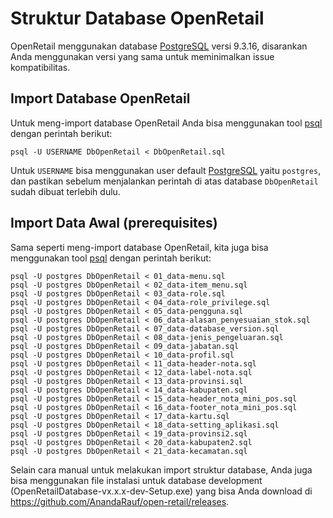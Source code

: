Struktur Database OpenRetail
==============================================

OpenRetail menggunakan database [PostgreSQL](https://www.postgresql.org/) versi 9.3.16, disarankan Anda menggunakan versi yang sama untuk meminimalkan issue kompatibilitas.

Import Database OpenRetail
-----------------------------------------------
Untuk meng-import database OpenRetail Anda bisa menggunakan tool [psql](https://www.postgresql.org/docs/9.2/static/app-psql.html) dengan perintah berikut: 

```
psql -U USERNAME DbOpenRetail < DbOpenRetail.sql
```

Untuk `USERNAME` bisa menggunakan user default [PostgreSQL](https://www.postgresql.org/) yaitu `postgres`, dan pastikan sebelum menjalankan perintah di atas database `DbOpenRetail` sudah dibuat terlebih dulu.

Import Data Awal (prerequisites)
-----------------------------------------------
Sama seperti meng-import database OpenRetail, kita juga bisa menggunakan tool [psql](https://www.postgresql.org/docs/9.2/static/app-psql.html) dengan perintah berikut: 

```
psql -U postgres DbOpenRetail < 01_data-menu.sql
psql -U postgres DbOpenRetail < 02_data-item_menu.sql
psql -U postgres DbOpenRetail < 03_data-role.sql
psql -U postgres DbOpenRetail < 04_data-role_privilege.sql
psql -U postgres DbOpenRetail < 05_data-pengguna.sql
psql -U postgres DbOpenRetail < 06_data-alasan_penyesuaian_stok.sql
psql -U postgres DbOpenRetail < 07_data-database_version.sql
psql -U postgres DbOpenRetail < 08_data-jenis_pengeluaran.sql
psql -U postgres DbOpenRetail < 09_data-jabatan.sql
psql -U postgres DbOpenRetail < 10_data-profil.sql
psql -U postgres DbOpenRetail < 11_data-header-nota.sql
psql -U postgres DbOpenRetail < 12_data-label-nota.sql
psql -U postgres DbOpenRetail < 13_data-provinsi.sql
psql -U postgres DbOpenRetail < 14_data-kabupaten.sql
psql -U postgres DbOpenRetail < 15_data-header_nota_mini_pos.sql
psql -U postgres DbOpenRetail < 16_data-footer_nota_mini_pos.sql
psql -U postgres DbOpenRetail < 17_data-kartu.sql
psql -U postgres DbOpenRetail < 18_data-setting_aplikasi.sql
psql -U postgres DbOpenRetail < 19_data-provinsi2.sql
psql -U postgres DbOpenRetail < 20_data-kabupaten2.sql
psql -U postgres DbOpenRetail < 21_data-kecamatan.sql
```

Selain cara manual untuk melakukan import struktur database, Anda juga bisa menggunakan file instalasi untuk database development (OpenRetailDatabase-vx.x.x-dev-Setup.exe) yang bisa Anda download di https://github.com/AnandaRauf/open-retail/releases.

